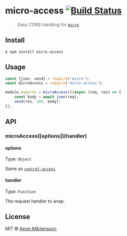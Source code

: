 # micro-access [![Build Status](https://travis-ci.org/kevva/micro-access.svg?branch=master)](https://travis-ci.org/kevva/micro-access)

> Easy CORS handling for [`micro`](https://github.com/zeit/micro)


## Install

```
$ npm install micro-access
```


## Usage

```js
const {json, send} = require('micro');
const microAccess = require('micro-access');

module.exports = microAccess()(async (req, res) => {
	const body = await json(req);
	send(res, 200, body);
});
```


## API

### microAccess([options])(handler)

#### options

Type: `Object`

Same as [`control-access`](https://github.com/kevva/control-access#options).

#### handler

Type: `Function`

The request handler to wrap.


## License

MIT © [Kevin Mårtensson](https://github.com/kevva)
